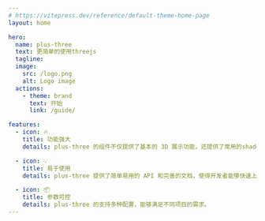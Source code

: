 ```yaml
---
# https://vitepress.dev/reference/default-theme-home-page
layout: home

hero:
  name: plus-three
  text: 更简单的使用threejs
  tagline:
  image:
    src: /logo.png
    alt: Logo image
  actions:
    - theme: brand
      text: 开始
      link: /guide/

features:
  - icon: 🔥
    title: 功能强大
    details: plus-three 的组件不仅提供了基本的 3D 展示功能，还提供了常用的shader。

  - icon: 💡
    title: 易于使用
    details: plus-three 提供了简单易用的 API 和完善的文档，使得开发者能够快速上手并使用其中的功能。

  - icon: 📦
    title: 参数可控
    details: plus-three 的支持多种配置，能够满足不同项目的需求。
---
```

